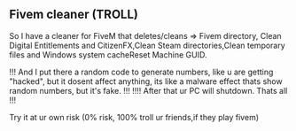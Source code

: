 ## Fivem cleaner (TROLL)
So I have a cleaner for FiveM that deletes/cleans => Fivem directory, Clean Digital Entitlements and CitizenFX,Clean Steam directories,Clean temporary files and Windows system cacheReset Machine GUID.


!!!    And I put there a random code to generate numbers, like u are getting "hacked", but it dosent affect anything, its like a malware effect thats show random numbers, but it's fake. !!!
!!!!   After that ur PC will shutdown. Thats all !!!

Try it at ur own risk 
(0% risk, 100% troll ur friends,if they play fivem)

